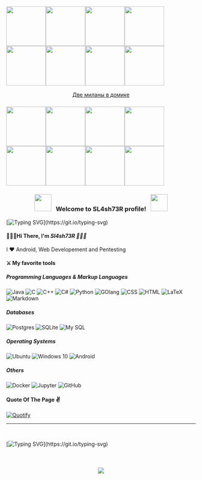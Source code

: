 <h3 align="left">
  <img src="https://media.tenor.com/hU7Yf_4wVtgAAAAi/love-you-xoxo.gif" width="105px"><img src="https://media.tenor.com/hU7Yf_4wVtgAAAAi/love-you-xoxo.gif" width="105px"><img src="https://media.tenor.com/hU7Yf_4wVtgAAAAi/love-you-xoxo.gif" width="105px"><img src="https://media.tenor.com/hU7Yf_4wVtgAAAAi/love-you-xoxo.gif" width="105px"><img src="https://media.tenor.com/hU7Yf_4wVtgAAAAi/love-you-xoxo.gif" width="105px"><img src="https://media.tenor.com/hU7Yf_4wVtgAAAAi/love-you-xoxo.gif" width="105px"><img src="https://media.tenor.com/hU7Yf_4wVtgAAAAi/love-you-xoxo.gif" width="105px"><img src="https://media.tenor.com/hU7Yf_4wVtgAAAAi/love-you-xoxo.gif" width="105px">
</h3>  
<div align="center">    
  
 [Две миланы в домике](https://user-images.githubusercontent.com/87204613/221285319-0823542f-6d19-4d82-b532-87798ba63008.webm)
  
</div>

<h3 align="left">
  <img src="https://media.tenor.com/hU7Yf_4wVtgAAAAi/love-you-xoxo.gif" width="105px"><img src="https://media.tenor.com/hU7Yf_4wVtgAAAAi/love-you-xoxo.gif" width="105px"><img src="https://media.tenor.com/hU7Yf_4wVtgAAAAi/love-you-xoxo.gif" width="105px"><img src="https://media.tenor.com/hU7Yf_4wVtgAAAAi/love-you-xoxo.gif" width="105px"><img src="https://media.tenor.com/hU7Yf_4wVtgAAAAi/love-you-xoxo.gif" width="105px"><img src="https://media.tenor.com/hU7Yf_4wVtgAAAAi/love-you-xoxo.gif" width="105px"><img src="https://media.tenor.com/hU7Yf_4wVtgAAAAi/love-you-xoxo.gif" width="105px"><img src="https://media.tenor.com/hU7Yf_4wVtgAAAAi/love-you-xoxo.gif" width="105px">
 </h3>  
<h3 align="center">
  <img src="https://media.tenor.com/sPEBnofCEzQAAAAi/fee-fairy.gif" width="45">
  &nbsp; Welcome to SL4sh73R profile! &nbsp;
  <img src="https://media.tenor.com/sPEBnofCEzQAAAAi/fee-fairy.gif" width="45">
</h3>

[![Typing SVG](https://readme-typing-svg.demolab.com?font=Fira+Code&pause=500&color=f76a92&width=435&lines=Hello%2C+everyone%2C+except+Vadim!;I'm+a+Cyber+Security+student;I+love+Java!;I+love+C%2B%2B!;and+I+love+python+too...)](https://git.io/typing-svg)

 #### 🌸💗🎀Hi There, I'm <b><i>Sl4sh73R 🌸💗🎀</i></b>

 I ❤ Android, Web Developement and Pentesting
 
 
  <summary><h4>⚔ My favorite tools</h4></summary>
   <h5>Programming Languages & Markup Languages</h5>
   <p>
   <img alt="Java" src="https://img.shields.io/badge/java-%23ED8B00.svg?style=for-the-badge&logo=java&logoColor=white" />
   <img alt="C" src="https://img.shields.io/badge/c-%2300599C.svg?style=for-the-badge&logo=c&logoColor=white" />
  <img alt="C++" src="https://img.shields.io/badge/c++-%2300599C.svg?style=for-the-badge&logo=c%2B%2B&logoColor=white" />
  <img alt="C#" src="https://img.shields.io/badge/c%23-%23239120.svg?style=for-the-badge&logo=c-sharp&logoColor=white" />
  <img alt="Python" src="https://img.shields.io/badge/python-3670A0?style=for-the-badge&logo=python&logoColor=ffdd54" />
  <img alt="GOlang" src="https://img.shields.io/badge/go-%2300ADD8.svg?&style=for-the-badge&logo=go&logoColor=white"/>
  <img alt="CSS" src="https://img.shields.io/badge/css3-%231572B6.svg?style=for-the-badge&logo=css3&logoColor=white" />
  <img alt="HTML" src="https://img.shields.io/badge/html5-%23E34F26.svg?style=for-the-badge&logo=html5&logoColor=white" />
  <img alt="LaTeX" src="https://img.shields.io/badge/latex-%23008080.svg?style=for-the-badge&logo=latex&logoColor=white" />
  <img alt="Markdown" src="https://img.shields.io/badge/markdown-%23000000.svg?style=for-the-badge&logo=markdown&logoColor=white" />
   </p>
  
  <h5>Databases</h5>
  <img alt="Postgres" src ="https://img.shields.io/badge/postgres-%23316192.svg?&style=for-the-badge&logo=postgresql&logoColor=white"/>
  <img alt="SQLite" src ="https://img.shields.io/badge/sqlite-%2307405e.svg?&style=for-the-badge&logo=sqlite&logoColor=white"/>
  <img alt="My SQL" src="https://img.shields.io/badge/mysql-%2300f.svg?style=for-the-badge&logo=mysql&logoColor=white" />
    
  <h5>Operating Systems</h5>
  <img alt="Ubuntu" src="https://img.shields.io/badge/Ubuntu-E95420?style=for-the-badge&logo=ubuntu&logoColor=white" />
  <img alt="Windows 10" src="https://img.shields.io/badge/Windows-0078D6?style=for-the-badge&logo=windows&logoColor=white" />
  <img alt="Android" src="https://img.shields.io/badge/Android-3DDC84?style=for-the-badge&logo=android&logoColor=white" />
  
  <h5>Others</h5>
  <img alt="Docker" src="https://img.shields.io/badge/docker%20-%230db7ed.svg?&style=for-the-badge&logo=docker&logoColor=white"/>
  <img alt="Jupyter" src="https://img.shields.io/badge/Jupyter%20-%23F37626.svg?&style=for-the-badge&logo=Jupyter&logoColor=white" />
  <img alt="GitHub" src="https://img.shields.io/badge/github%20-%23121011.svg?&style=for-the-badge&logo=github&logoColor=white"/>
  </div>
  
 </details>
 

 #### Quote Of The Page ✌
 
[![Quotify](https://github-readme-quotify.vercel.app/api?mode=mixed&type=horizontal&theme=dracula)](https://github.com/sl4sh73r/github-readme-quotify)


---

<br>
 
[![Typing SVG](https://readme-typing-svg.demolab.com?font=Fira+Code&pause=500&color=F76A92&width=435&lines=Thank+You+!;See+You+Again!;Bye+Bye+!;Are+u+still+reading!)](https://git.io/typing-svg)

<br>
<h3 align="center">
   <img src="https://media.tenor.com/ASG0GwwWfPYAAAAC/vaporwave-cowboy-bebop.gif" x "width="640px">
</h3>  
   


    
